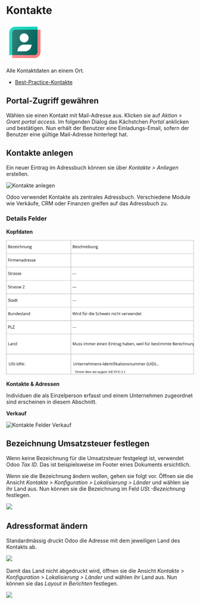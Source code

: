 # Kontakte
![icons_odoo_contacts](assets/icons_odoo_contacts.png)

Alle Kontaktdaten an einem Ort.

* [Best-Practice-Kontakte](Best-Practice-Kontakte.md)

## Portal-Zugriff gewähren

Wählen sie einen Kontakt mit Mail-Adresse aus. Klicken sie auf *Aktion > Grant portal access*. Im folgenden Dialog das Kächstchen *Portal* anklicken und bestätigen. Nun erhält der Benutzer eine Einladungs-Email, sofern der Benutzer eine gültige Mail-Adresse hinterlegt hat.

## Kontakte anlegen

Ein neuer Eintrag im Adressbuch können sie über *Kontakte > Anliegen* erstellen.

![Kontakte anlegen](assets/Kontakte%20anlegen.png)

Odoo verwendet Kontakte als zentrales Adressbuch. Verschiedene Module wie Verkäufe, CRM oder Finanzen greifen auf das Adressbuch zu.

### Details Felder

**Kopfdaten**

![Kontakte Felder Kopfdaten](assets/Kontakte%20Felder%20Kopfdaten.svg)

**Kontakte & Adressen**

Individuen die als Einzelperson erfasst und einem Unternehmen zugeordnet sind erscheinen in diesem Abschnitt.

**Verkauf**

![Kontakte Felder Verkauf](assets/Kontakte%20Felder%20Verkauf.svg)

## Bezeichnung Umsatzsteuer festlegen

Wenn keine Bezeichnung für die Umsatzsteuer festgelegt ist, verwendet Odoo *Tax ID*. Das ist beispielsweise im Footer eines Dokuments ersichtlich.

Wenn sie die Bezeichnung ändern wollen, gehen sie folgt vor. Öffnen sie die Ansicht *Kontakte > Konfiguration > Lokalisierung > Länder* und wählen sie ihr Land aus. Nun können sie die Bezeichnung im Feld *USt.-Bezeichnung* festlegen.

![](assets/Kontakte%20Bezeichnung%20Umsatzsteuer.png)

## Adressformat ändern

Standardmässig druckt Odoo die Adresse mit dem jeweiligen Land des Kontakts ab.

![](assets/Einstellungen%20Adressformat.png)

Damit das Land nicht abgedruckt wird, öffnen sie die Ansicht *Kontakte > Konfiguration > Lokalisierung > Länder* und wählen ihr Land aus. Nun können sie das *Layout in Berichten* festlegen.

![](assets/Kontakte%20Layout%20in%20Berichten.png)